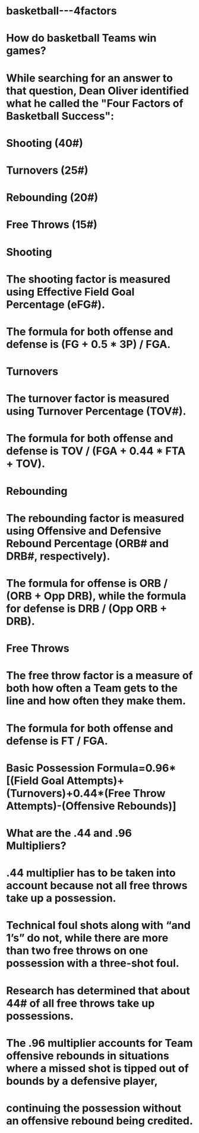 # basketball---4factors
# 
# How do basketball Teams win games? 
# While searching for an answer to that question, Dean Oliver identified what he called the "Four Factors of Basketball Success":
#
# Shooting (40#)
# Turnovers (25#)
# Rebounding (20#)
# Free Throws (15#)
#
# Shooting
# The shooting factor is measured using Effective Field Goal Percentage (eFG#). 
# The formula for both offense and defense is (FG + 0.5 * 3P) / FGA.
#
# Turnovers
# The turnover factor is measured using Turnover Percentage (TOV#). 
# The formula for both offense and defense is TOV / (FGA + 0.44 * FTA + TOV).
#
# Rebounding
# The rebounding factor is measured using Offensive and Defensive Rebound Percentage (ORB# and DRB#, respectively). 
# The formula for offense is ORB / (ORB + Opp DRB), while the formula for defense is DRB / (Opp ORB + DRB). 
#
# Free Throws
# The free throw factor is a measure of both how often a Team gets to the line and how often they make them. 
# The formula for both offense and defense is FT / FGA.
#
# Basic Possession Formula=0.96*[(Field Goal Attempts)+(Turnovers)+0.44*(Free Throw Attempts)-(Offensive Rebounds)]
# What are the .44 and .96 Multipliers?
# .44 multiplier has to be taken into account because not all free throws take up a possession. 
# Technical foul shots along with “and 1’s” do not, while there are more than two free throws on one possession with a three-shot foul. 
# Research has determined that about 44# of all free throws take up possessions. 
# The .96 multiplier accounts for Team offensive rebounds in situations where a missed shot is tipped out of bounds by a defensive player, 
# continuing the possession without an offensive rebound being credited.
#
